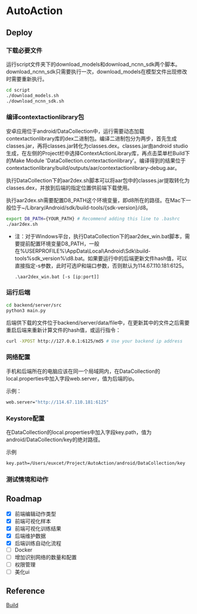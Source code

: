 # AutoAction

## Deploy

### 下载必要文件

运行script文件夹下的download\_models和download\_ncnn\_sdk两个脚本。download\_ncnn\_sdk只需要执行一次，download\_models在模型文件出现修改时需要重新执行。

```bash
cd script
./download_models.sh
./download_ncnn_sdk.sh
```

### 编译contextactionlibrary包

安卓应用位于android/DataCollection中，运行需要动态加载contextactionlibrary库的dex二进制包。编译二进制包分为两步，首先生成classes.jar，再将classes.jar转化为classes.dex。classes.jar由android studio生成，在左侧的Project栏中选择ContextActionLibrary库，再点击菜单栏Build下的Make Module 'DataCollection.contextactionlibrary'。编译得到的结果位于contextactionlibrary/build/outputs/aar/contextactionlibrary-debug.aar。

执行DataCollection下的aar2dex.sh脚本可以将aar包中的classes.jar提取转化为classes.dex，并放到后端的指定位置供前端下载使用。

执行aar2dex.sh需要配置D8\_PATH这个环境变量，即d8所在的路径。在Mac下一般位于~/Library/Android/sdk/build-tools/{sdk-version}/d8。

```bash
export D8_PATH={YOUR_PATH} # Recommend adding this line to .bashrc
./aar2dex.sh
```

- 注：对于Windows平台，执行DataCollection下的aar2dex_win.bat脚本，需要提前配置环境变量D8_PATH，一般在%USERPROFILE%\AppData\Local\Android\Sdk\build-tools\%sdk_version%\d8.bat。如果要运行中的后端更新文件hash值，可以直接指定-s参数，此时可选IP和端口参数，否则默认为114.67.110.181:6125。

  ```batch
  .\aar2dex_win.bat [-s [ip:port]]
  ```



### 运行后端

```bash
cd backend/server/src
python3 main.py
```

后端供下载的文件位于backend/server/data/file中，在更新其中的文件之后需要重启后端来重新计算文件的hash值，或运行指令：

```bash
curl -XPOST http://127.0.0.1:6125/md5 # Use your backend ip address
```

### 网络配置

手机和后端所在的电脑应该在同一个局域网内，在DataCollection的local.properties中加入字段web.server，值为后端的ip。

示例：

```bash
web.server="http://114.67.110.181:6125"
```

### Keystore配置

在DataCollection的local.properties中加入字段key.path，值为android/DataCollection/key的绝对路径。

示例
```bash
key.path=/Users/euxcet/Project/AutoAction/android/DataCollection/key
```

### 测试情境和动作

## Roadmap

- [x] 前端编辑动作类型
- [x] 前端可视化样本
- [x] 前端可视化训练结果
- [x] 后端维护数据
- [x] 后端训练自动化流程
- [ ] Docker
- [ ] 增加识别网络的数量和配置
- [ ] 权限管理
- [ ] 美化ui

## Reference

[Build](http://developer.android.com/studio/build/building-cmdline)
